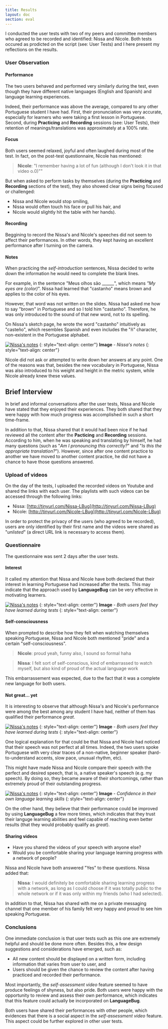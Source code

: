 ```yaml
---
title: Results
layout: doc
section: eval
---
```


I conducted the user tests with two of my peers and committee members who agreed to be recorded and identified: Nissa and Nicole. Both tests occured as prodicted on the script (see: User Tests) and I here present my reflections on the results.

### User Observation

#### Performance

The two users behaved and performed very similarly during the test, even though they have different native languages (English and Spanish) and language learning experiences. 

Indeed, their performance was above the average, compared to any other Portuguese student I have had. First, their pronunciation was very accurate, especially for learners who were taking a first lesson in Portuguese. Second, during **Practicing** and **Recording** sessions (see: User Tests), their retention of meanings/translations was approximately at a 100% rate.

#### Focus

Both users seemed relaxed, joyful and often laughed during most of the test. In fact, on the post-test questionnaire, Nicole has mentioned:

> **Nicole**: "I remember having a lot of fun (although I don't look it in that video o.0)""

But when asked to perform tasks by themselves (during the **Practicing** and **Recording** sections of the test), they also showed clear signs being focused or challenged: 

* Nissa and Nicole would stop smiling,
* Nissa would often touch his face or pull his hair, and
* Nicole would slightly hit the table with her hands).

#### Recording

Beggining to record the Nissa's and Nicole's speeches did not seem to affect their performances. In other words, they kept having an excellent performance after I turning on the camera. 

#### Notes

When practicing the *self-introduction* sentences, Nissa decided to write down the information he would need to complete the blank lines.

For example, in the sentence "Meus olhos são ______", which means *"My eyes are (color)*". Nissa had learned that "castanho" means brown and applies to the color of his eyes. 

However, that word was not written on the slides. Nissa had asked me how to say "brown" in Portuguese and so I told him "castanho".  Therefore, he was only introduced to the sound of that new word, not to its spelling. 

On Nissa's sketch page, he wrote the word "castanho" intuitively as "casteño", which resembles Spanish and even includes the "ñ" character, non-existent in the Portuguese alphabet.

[![*Nissa's notes*]({{site.baseurl}}/images/eval-results-notes.jpg)]({{site.baseurl}}/images/eval-results-notes.jpg)
{: style="text-align: center"}
**Image** - _Nissa's notes_
{: style="text-align: center"}

Nicole did not ask or attempted to write down her answers at any point. One of the reasons was that, besides the new vocabulary in Portuguese, Nissa was also introduced to his weight and height in the metric system, while Nicole already knew these values.

## Brief Interview 

In brief and informal conversations after the user tests, Nissa and Nicole have stated that they enjoyed their experiences. They both shared that they were happy with how much progress was accomplished in such a short time-frame.

In addition to that, Nissa shared that it would had been nice if he had reviewed all the content after the **Pacticing** and **Recording** sessions. According to him, when he was speaking and translating by himself, he had many questions (such as "*Am I pronouncing this correctly?*" and "*Is this the appropriate translation?*"). However, since after one content practice to another we have moved to another content practice, he did not have a chance to have those questions answered.

### Upload of videos

On the day of the tests, I uploaded the recorded videos on Youtube and shared the links with each user. The playlists with such videos can be accessed through the following links:

* Nissa: [http://tinyurl.com/Nissa-LBug](http://tinyurl.com/Nissa-LBug)
* Nicole: [http://tinyurl.com/Nicole-LBug](http://tinyurl.com/Nicole-LBug)

In order to protect the privacy of the users (who agreed to be recorded), users are only identified by their first name and the videos were shared as "*unlisted*" (a direct URL link is necessary to access them).

### Questionnaire

The questionnaire was sent 2 days after the user tests. 

#### Interest

It called my attention that Nissa and Nicole have both declared that their interest in learning Portuguese had increased after the tests. This may indicate that the approach used by **LanguageBug** can be very effective in motivating learners.

[![*Nissa's notes*]({{site.baseurl}}/images/eval-results-learning.png)]({{site.baseurl}}/images/eval-results-learning.png)
{: style="text-align: center"}
**Image** - _Both users feel they have learned during tests_
{: style="text-align: center"}

#### Self-consciousness

When prompted to describe how they felt when watching themselves speaking Portuguese, Nissa and Nicole both mentioned "pride" and a certain "self-consciousness".

> **Nicole**: proud yeah, funny also, I sound so formal haha

> **Nissa**: I felt sort of self-conscious, kind of embarrassed to watch myself, but also kind of proud of the actual language work

This embarrassement was expected, due to the fact that it was a complete new language for both users. 

#### Not great... yet

It is interesting to observe that although Nissa's and Nicole's performance were among the best among any student I have had, neither of them has qualified their performance *great*.

[![*Nissa's notes*]({{site.baseurl}}/images/eval-results-howwell.png)]({{site.baseurl}}/images/eval-results-howwell.png)
{: style="text-align: center"}
**Image** - _Both users feel they have learned during tests_
{: style="text-align: center"}

One logical explanation for that could be that Nissa and Nicole had noticed that their speech was not perfect at all times. Indeed, the two users spoke Portuguese with very clear traces of a non-native, beginner speaker (hard-to-understand accents, slow pace, unusual rhythm, etc). 

This might have made Nissa and Nicole compare their speech with the perfect and desired speech, that is, a native speaker's speech (e.g. my speech). By doing so, they became aware of their shortcomings, rather than extremely proud of their outstanding progress.

[![*Nissa's notes*]({{site.baseurl}}/images/eval-results-kaizen.png)]({{site.baseurl}}/images/eval-results-kaizen.png)
{: style="text-align: center"}
**Image** - _Confidence in their own language learning skills_
{: style="text-align: center"}

On the other hand, they believe that their performance could be improved by using **LanguageBug** a few more times, which indicates that they trust their languge learning abilities and feel capable of reaching even better results (that they would probably qualify as *great*).

#### Sharing videos

* Have you shared the videos of your speech with anyone else?
* Would you be comfortable sharing your language learning progress with a network of people?

Nissa and Nicole have both answered "Yes" to these questions. Nissa added that:

> **Nissa**: I would definitely be comfortable sharing learning progress with a network, as long as I could choose if it was totally public to the whole network or if it was only within my friends (who I had selected).

In addition to that, Nissa has shared with me on a private messaging channel that one member of his family felt very happy and proud to see him speaking Portuguese.

### Conclusions

One immediate conclusion is that user tests such as this one are extremely helpful and should be done more often. Besides this, a few design suggestions and considerations have emerged, such as:

* All new content should be displayed on a written form, including information that varies from user to user, and
* Users should be given the chance to review the content after having practiced and recorded their performance.

Most importantly, the *self-assessment video* feature seemed to have produce feelings of shyness, but also pride. Both users were happy with the opportunity to review and assess their own performance, which indicates that this feature could actually be incorporated on **LanguageBug**.

Both users have shared their performances with other people, which evidences that there is a social aspect in the *self-assessment video* feature. This aspect could be further explored in other user tests.